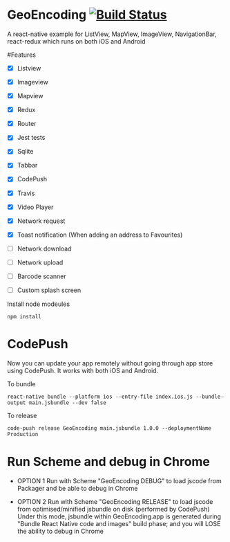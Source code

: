 # GeoEncoding [![Build Status](https://travis-ci.org/LynxITDigital/GeoEncoding.svg?branch=master)](https://travis-ci.org/LynxITDigital/GeoEncoding)

A react-native example for ListView, MapView, ImageView, NavigationBar, react-redux which runs on both iOS and Android

#Features
- [x] Listview
- [x] Imageview
- [x] Mapview
- [x] Redux
- [x] Router
- [x] Jest tests
- [x] Sqlite
- [x] Tabbar
- [x] CodePush
- [x] Travis
- [x] Video Player
- [x] Network request
- [x] Toast notification (When adding an address to Favourites)
- [ ] Network download
- [ ] Network upload
- [ ] Barcode scanner
- [ ] Custom splash screen


Install node modeules
```shell
npm install
```

# CodePush
Now you can update your app remotely without going through app store using CodePush. It works with both iOS and Android.

To bundle
```shell
react-native bundle --platform ios --entry-file index.ios.js --bundle-output main.jsbundle --dev false
```

To release
```shell
code-push release GeoEncoding main.jsbundle 1.0.0 --deploymentName Production
```
# Run Scheme and debug in Chrome
* OPTION 1
Run with Scheme "GeoEncoding DEBUG" to load jscode from Packager and be able to debug in Chrome

* OPTION 2
Run with Scheme "GeoEncoding RELEASE" to load jscode from optimised/minified jsbundle on disk (performed by CodePush)
Under this mode, jsbundle within GeoEncoding.app is generated during "Bundle React Native code and images" build phase;
and you will LOSE the ability to debug in Chrome
